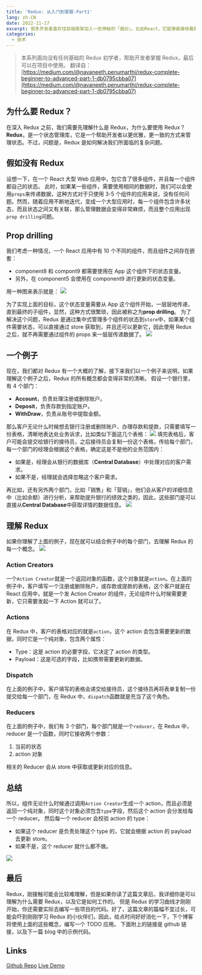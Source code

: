 ```yaml
---
title: 'Redux: 从入门到掌握-Part1'
lang: zh-CN
date: 2022-11-17
excerpt: 很多开发者喜欢往前端框架加入一些神秘的「面纱」，比如React，它能够直接地看到数据的流向，但这一切跟他们之前所了解的完全不一样。如果不知道这里面的实现，看起来确实比较神奇，就如 Arthur C. Clarke 说的：
categories:
  - 技术
---
```


> 本系列面向没有任何基础的 Redux 初学者，帮助开发者掌握 Redux，最后可以在项目中使用。
> 翻译自：[https://medium.com/@navaneeth.penumarthi/redux-complete-beginner-to-advanced-part-1-db0795cbba07](https://medium.com/@navaneeth.penumarthi/redux-complete-beginner-to-advanced-part-1-db0795cbba07)

## 为什么要 Redux？

在深入 Redux 之前，我们需要先理解什么是 Redux，为什么要使用 Redux？
**Redux**，是一个状态管理库，它是一个帮助开发者以更优雅，更一致的方式来管理状态。不过，问题是，Redux 是如何解决我们所面临的复杂问题。

## 假如没有 Redux

设想一下，在一个 React 大型 Web 应用中，包它含了很多组件，并且每一个组件都自己的状态。
此时，如果某一些组件，需要使用相同的数据时，我们可以会使用`props`来传递数据，这种方式对于只使用 3-5 个组件的应用来说，没有任何问题。然而，随着应用不断地迭代，变成一个大型应用时，每一个组件包含许多状态，而且状态之间又有关联，那么管理数据会变得非常麻烦，而且整个应用出现`prop drilling`问题。

## Prop drilling

我们考虑一种情况，一个 React 应用中有 10 个不同的组件，而且组件之间存在嵌套：

- component8 和 compont9 都需要使用在 App 这个组件下的状态变量。
- 另外，在 component5 会使用在 component9 进行更新的状态变量。

用一种图来表示就是：
![](https://narol-blog.oss-cn-beijing.aliyuncs.com/blog-img/202404171721715.png)

为了实现上面的目标，这个状态变量需要从 App 这个组件开始，一层层地传递，直到最终的子组件，显然，这种方式很繁琐，因此被称之为**prop drilling**。
为了解决这个问题，Redux 是通过集中式管理多个组件的状态到`store`中，如果某个组件需要状态，可以直接通过 store 获取到，并且还可以更新它，因此使用 Redux 之后，就不再需要通过组件的 props 来一层层传递数据了。
![](https://narol-blog.oss-cn-beijing.aliyuncs.com/blog-img/202404171721819.png)

## 一个例子

现在，我们都对 Redux 有一个大概的了解，接下来我们以一个例子来说明，如果理解这个例子之后，Redux 的所有概念都会变得非常的清晰。
假设一个银行里，有 4 个部门：

- **Account**，负责处理注册或删除账户。
- **Deposit**，负责存款到指定账户。
- **WithDraw**，负责从账号中提取金额。

那么客户无论什么时候想去银行注册或删除账户、办理存款和提款，只需要填写一份表格，清晰地表达处业务诉求，比如类似下面这几个表格：
![](https://narol-blog.oss-cn-beijing.aliyuncs.com/blog-img/202404171722754.png)
填完表格后，客户可能会提交给银行的接待员，之后接待员会复制一份这个表格，传给每个部门，每一个部门的经理会根据这个表格，确定这是不是他的业务范围内：

- 如果是，经理会从银行的数据库（**Central Database**）中处理对应的客户需求。
- 如果不是，经理就会选择忽略这个客户需求。

再比如，还有另外两个部门，比如「销售」和「营销」，他们会从客户的详细信息中（比如余额）进行分析，来帮助提升银行的绩效之类的，因此，这些部门是可以直接从**Central Database**中获取详情的数据信息。
![](https://narol-blog.oss-cn-beijing.aliyuncs.com/blog-img/202404171722616.png)

## 理解 Redux

如果你理解了上面的例子，现在就可以结合例子中的每个部门，去理解 Redux 的每一个概念。
![](https://narol-blog.oss-cn-beijing.aliyuncs.com/blog-img/202404171722480.png)

### Action Creators

一个`Action Creator`就是一个返回对象的函数，这个对象就是`action`。在上面的例子中，客户填写一个注册或删除账户，或存款或提款的表格，这个客户就是在 React 应用中，就是一个发 Action Creator 的组件，无论组件什么时候需要更新，它只需要发起一下 Action 就可以了。

### Actions

在 Redux 中，客户的表格对应的就是`action`，这个 action 会包含需要更新的数据，同时它是一个纯对象，包含两个属性：

- Type：这是 action 的必要字段，它决定了 action 的类型。
- Payload：这是可选的字段，比如携带需要更新的数据。

### Dispatch

在上面的例子中，客户填写的表格会递交给接待员，这个接待员再将表单复制一份提交给每一个部门，在 Redux 中，`dispatch`函数就是充当了这个角色。

### Reducers

在上面的例子中，我们有 3 个部门，每个部门就是一个`reducer`，在 Redux 中，reducer 是一个函数，同时它接收两个参数：

1. 当前的状态
2. action 对象

相关的 Reducer 会从 store 中获取或更新对应的信息。

## 总结

所以，组件无论什么时候通过调用`Action Creator`生成一个 action，而且必须是返回一个纯对象，同时这个对象必须包含`type`字段，然后这个 action 会分发给每一个 reducer。
然后每一个 reducer 会校验 action 的 type：

- 如果这个 reducer 是负责处理这个 type 的，它就会根据 action 的 payload 去更新 store。
- 如果不是，这个 reducer 就什么都不做。

![](https://narol-blog.oss-cn-beijing.aliyuncs.com/blog-img/202404171722088.png)

## 最后

Redux，刚接触可能会比较难理解，但是如果你读了这篇文章后，我详细你是可以理解为什么需要 Redux，以及它是如何工作的。
但是 Redux 的学习曲线才刚刚开始，你还需要实际去编写一些项目的代码。好了，这篇文章的篇幅不宜过长，可能会吓到刚刚学习 Redux 的小伙伴们，因此，给点时间好好消化一下，下个博客将使用上面的这些概念，编写一个 TODO 应用。
下面附上的链接是 github 链接，以及下一篇 blog 中的示例代码。

## Links

[Github Repo](https://github.com/RangerCreaky/notepad)
[Live Demo](https://phenomenal-paprenjak-d3300f.netlify.app/)
